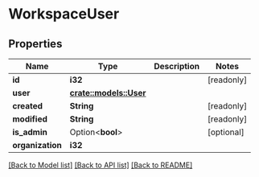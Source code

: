 # WorkspaceUser

## Properties

Name | Type | Description | Notes
------------ | ------------- | ------------- | -------------
**id** | **i32** |  | [readonly]
**user** | [**crate::models::User**](User.md) |  | 
**created** | **String** |  | [readonly]
**modified** | **String** |  | [readonly]
**is_admin** | Option<**bool**> |  | [optional]
**organization** | **i32** |  | 

[[Back to Model list]](../README.md#documentation-for-models) [[Back to API list]](../README.md#documentation-for-api-endpoints) [[Back to README]](../README.md)


